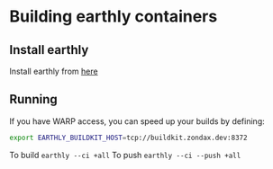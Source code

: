 # Building earthly containers

## Install earthly

Install earthly from [here](https://earthly.dev/get-earthly)

## Running

If you have WARP access, you can speed up your builds by defining: 

```bash
export EARTHLY_BUILDKIT_HOST=tcp://buildkit.zondax.dev:8372
```

To build `earthly --ci +all`
To push `earthly --ci --push +all`
